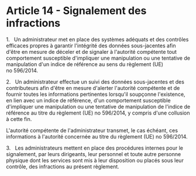 # Article 14 - Signalement des infractions


1.   Un administrateur met en place des systèmes adéquats et des contrôles efficaces propres à garantir l'intégrité des données sous-jacentes afin d'être en mesure de déceler et de signaler à l'autorité compétente tout comportement susceptible d'impliquer une manipulation ou une tentative de manipulation d'un indice de référence au sens du règlement (UE) no 596/2014.

2.   Un administrateur effectue un suivi des données sous-jacentes et des contributeurs afin d'être en mesure d'alerter l'autorité compétente et de fournir toutes les informations pertinentes lorsqu'il soupçonne l'existence, en lien avec un indice de référence, d'un comportement susceptible d'impliquer une manipulation ou une tentative de manipulation de l'indice de référence au titre du règlement (UE) no 596/2014, y compris d'une collusion à cette fin.

L'autorité compétente de l'administrateur transmet, le cas échéant, ces informations à l'autorité concernée au titre du règlement (UE) no 596/2014.

3.   Les administrateurs mettent en place des procédures internes pour le signalement, par leurs dirigeants, leur personnel et toute autre personne physique dont les services sont mis à leur disposition ou placés sous leur contrôle, des infractions au présent règlement.

